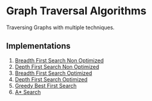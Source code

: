 # Graph Traversal Algorithms
Traversing Graphs with multiple techniques.

## Implementations
<ol>
    <li><a href="breadthFirstSearch">
        Breadth First Search Non Optimized
    </a></li>
    <li><a href="depthFirstSearch">
        Depth First Search Non Optimized
    </a></li>
    <li><a href="breadthFirstSearchOptimized">
        Breadth First Search Optimized
    </a></li>
    <li><a href="depthFirstSearchOptimized">
        Depth First Search Optimized
    </a></li>
    <li><a href="greedyBestFirstSearch">
        Greedy Best First Search
    </a></li>
    <li><a href="A*search">
        A* Search
    </a></li>
</ol>